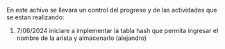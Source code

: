 En este achivo se llevara un control del progreso y de las actividades que se estan realizando:
1) 7/06/2024 iniciare a implementar la tabla hash que permita ingresar el nombre de la arista y almacenarlo (alejandro)

